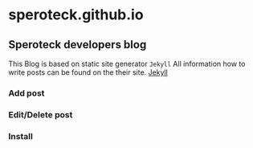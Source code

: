 speroteck.github.io
===================

Speroteck developers blog
-------------------------

This Blog is based on static site generator `Jekyll`
All information how to write posts
can be found on the their site. [Jekyll](http://jekyllrb.com)

[](https://learn.andrewmunsell.com/learn/jekyll-by-example/tutorial)

### Add post

### Edit/Delete post

### Install


